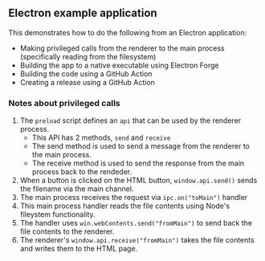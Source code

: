 ## Electron example application

This demonstrates how to do the following from an Electron application:
* Making privileged calls from the renderer to the main process (specifically
  reading from the filesystem)
* Building the app to a native executable using Electron Forge
* Building the code using a GitHub Action
* Creating a release using a GitHub Action

### Notes about privileged calls

1. The `preload` script defines an `api` that can be used by the renderer process.
   * This API has 2 methods, `send` and `receive`
   * The send method is used to send a message from the renderer to the main process.
   * The receive method is used to send the response from the main process back to the
     rendeder.
2. When a button is clicked on the HTML button, `window.api.send()` sends 
   the filename via the main channel.
3. The main process receives the request via `ipc.on("toMain")` handler
4. This main process handler reads the file contents using Node's fileystem
   functionality.
5. The handler uses `win.webContents.send("fromMain")` to send back the 
   file contents to the renderer.
6. The renderer's `window.api.receive("fromMain")` takes the file contents
   and writes them to the HTML page.